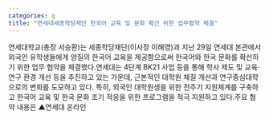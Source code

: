 ```yaml
---
categories: g
title: "연세대세종학당재단 한국어 교육 및 문화 확산 위한 업무협약 체결"
---
```

연세대학교(총장 서승환)는 세종학당재단(이사장 이해영)과 지난 29일 연세대 본관에서 외국인 유학생들에게 양질의 한국어 교육을 제공함으로써 한국어와 한국 문화를 확산하기 위한 업무 협약을 체결했다.연세대는 4단계 BK21 사업 등을 통해 학사 제도 및 교육·연구 환경 개선 등을 추진하고 있는 가운데, 근본적인 대학원 체질 개선과 연구중심대학으로의 변화를 도모하고 있다. 특히, 외국인 대학원생을 위한 전주기 지원체계를 구축하고 한국어 교육 및 한국 문화 조기 적응을 위한 프로그램을 적극 지원하고 있다.주요 협약 내용은 ▲연세대 온라인
